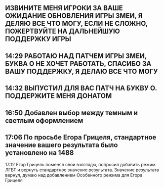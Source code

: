 ИЗВИНИТЕ МЕНЯ ИГРОКИ ЗА ВАШЕ ОЖИДАНИЕ ОБНОВЛЕНИЯ ИГРЫ ЗМЕИ, Я ДЕЛЯЮ ВСЕ ЧТО МОГУ, ЕСЛИ НЕ СЛОЖНО, ПОЖЕРТВУЙТЕ НА ДАЛЬНЕЙШУЮ ПОДДЕРЖКУ ИГРЫ
------------------------------------------------------------------------------------------------------------------------------------------------------------------------------------------------------------------------
 14:29 
РАБОТАЮ НАД ПАТЧЕМ ИГРЫ ЗМЕИ, БУКВА О НЕ ХОЧЕТ РАБОТАТЬ, СПАСИБО ЗА ВАШУ ПОДДЕРЖКУ, Я ДЕЛАЮ ВСЕ ЧТО МОГУ
------------------------------------------------------------------------------------------------------------------------------------------------------------------------
14:32 
ВЫПУСТИЛ ДЛЯ ВАС ПАТЧ НА БУКВУ О. ПОДДЕРЖИТЕ МЕНЯ ДОНАТОМ
----------------------------------------------------------------------------------------------------------------------------------------------------------------------
16:50
Добавлен выбор между темным и светлым оформлением
----------------------------------------------------------------------------------------------------------------------------------------------------------------------
17:06 
По просьбе Егора Грицеля, стандартное значение вашего результата было установлено на 1488
----------------------------------------------------------------------------------------------------------------------------------------------------------------------
17:12
Егор Грицель поменял свои взягляды, попросил добавить режим ЛГБТ и вернуть стандартное значение результата. Значение результата вернул, думаю над добавлением Особенного режима для Егора Грицеля
